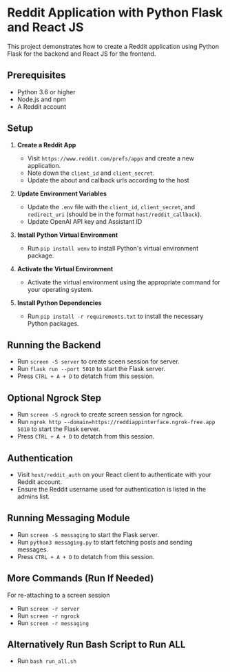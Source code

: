 # Reddit Application with Python Flask and React JS

This project demonstrates how to create a Reddit application using Python Flask for the backend and React JS for the frontend.

## Prerequisites

- Python 3.6 or higher
- Node.js and npm
- A Reddit account

## Setup

1. **Create a Reddit App**
   - Visit `https://www.reddit.com/prefs/apps` and create a new application.
   - Note down the `client_id` and `client_secret`.
   - Update the about and callback urls according to the host

2. **Update Environment Variables**
   - Update the `.env` file with the `client_id`, `client_secret`, and `redirect_uri` (should be in the format `host/reddit_callback`).
   - Update OpenAI API key and Assistant ID

3. **Install Python Virtual Environment**
   - Run `pip install venv` to install Python's virtual environment package.

4. **Activate the Virtual Environment**
   - Activate the virtual environment using the appropriate command for your operating system.

5. **Install Python Dependencies**
   - Run `pip install -r requirements.txt` to install the necessary Python packages.

## Running the Backend
- Run `screen -S server` to create sceen session for server.
- Run `flask run --port 5010` to start the Flask server.
- Press `CTRL + A + D` to detatch from this session.

## Optional Ngrock Step
- Run `screen -S ngrock` to create screen session for ngrock.
- Run `ngrok http --domain=https://reddiappinterface.ngrok-free.app 5010` to start the Flask server.
- Press `CTRL + A + D` to detatch from this session.


## Authentication
- Visit `host/reddit_auth` on your React client to authenticate with your Reddit account.
- Ensure the Reddit username used for authentication is listed in the admins list.

## Running Messaging Module
- Run `screen -S messaging` to start the Flask server.
- Run `python3 messaging.py` to start fetching posts and sending messages.
- Press `CTRL + A + D` to detatch from this session.

## More Commands (Run If Needed)
For re-attaching to a screen session
- Run `screen -r server`
- Run `screen -r ngrock`
- Run `screen -r messaging`

## Alternatively Run Bash Script to Run ALL
- Run `bash run_all.sh`


